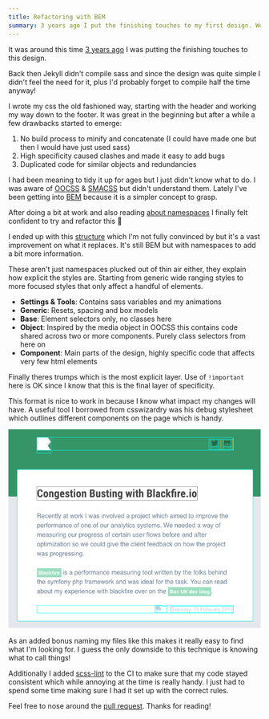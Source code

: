 ```yaml
---
title: Refactoring with BEM
summary: 3 years ago I put the finishing touches to my first design. We'll go over what I've changed since and where I hope to go next
---
```


It was around this time [3 years ago](/suit-and-tie) I was putting the finishing touches to this design.

Back then Jekyll didn't compile sass and since the design was quite simple I didn't feel the need for it, plus I'd probably forget to compile half the time anyway!

I wrote my css the old fashioned way, starting with the header and working my way down to the footer. It was great in the beginning but after a while a few drawbacks started to emerge:

1. No build process to minify and concatenate (I could have made one but then I would have just used sass)
2. High specificity caused clashes and made it easy to add bugs
3. Duplicated code for similar objects and redundancies

I had been meaning to tidy it up for ages but I just didn't know what to do. I was aware of [OOCSS](https://thesassway.com/intermediate/using-object-oriented-css-with-sass) & [SMACSS](https://smacss.com) but didn't understand them. Lately I've been getting into [BEM](https://getbem.com/) because it is a simpler concept
to grasp.

After doing a bit at work and also reading [about namespaces](https://csswizardry.com/2015/03/more-transparent-ui-code-with-namespaces/) I finally felt confident to try and refactor this :hankey:

I ended up with this [structure](https://github.com/studioromeo/studioromeo.github.com/tree/d2a28c0577fd0cac191ba1f9851f2b93f0134498/_sass) which I'm not fully convinced by but it's a vast improvement on what it replaces. It's still BEM but with namespaces to add a bit more information.

These aren't just namespaces plucked out of thin air either, they explain how explicit the styles are. Starting from generic wide ranging styles to more focused styles that only affect a handful of elements.

- **Settings & Tools**: Contains sass variables and my animations
- **Generic**: Resets, spacing and box models
- **Base**: Element selectors only, no classes here
- **Object**: Inspired by the media object in OOCSS this contains code shared across two or more components. Purely class selectors from here on
- **Component**: Main parts of the design, highly specific code that affects very few html elements

Finally theres trumps which is the most explicit layer. Use of `!important` here is OK since I know that this is the final layer of specificity.

This format is nice to work in because I know what impact my changes will have. A useful tool I borrowed from csswizardry was his debug stylesheet which outlines different components on the page
which is handy.

![Site with coloured outlines for different classes](/img/2016/debugging.jpg)

As an added bonus naming my files like this makes it really easy to find what I'm looking for. I guess the only downside to this technique is knowing what to call things!

Additionally I added [scss-lint](https://github.com/brigade/scss-lint) to the CI to make sure that my code stayed consistent which while annoying at the time is really handy. I just had to spend some time making sure I had it set up with the correct rules.

Feel free to nose around the [pull request](https://github.com/studioromeo/studioromeo.github.com/pull/25). Thanks for reading!
